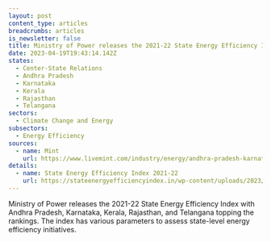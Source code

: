 ```yaml
---
layout: post
content_type: articles
breadcrumbs: articles
is_newsletter: false
title: Ministry of Power releases the 2021-22 State Energy Efficiency Index
date: 2023-04-19T19:43:14.142Z
states:
  - Center-State Relations
  - Andhra Pradesh
  - Karnataka
  - Kerala
  - Rajasthan
  - Telangana
sectors:
  - Climate Change and Energy
subsectors:
  - Energy Efficiency
sources:
  - name: Mint
    url: https://www.livemint.com/industry/energy/andhra-pradesh-karnataka-kerala-rajasthan-telangana-front-runners-in-state-energy-efficiency-index-202122-11681138453303.html
details:
  - name: State Energy Efficiency Index 2021-22
    url: https://stateenergyefficiencyindex.in/wp-content/uploads/2023/04/State-Energy-Efficiency-Index-2021-22-Report.pdf
---
```

Ministry of Power releases the 2021-22 State Energy Efficiency Index with Andhra Pradesh, Karnataka, Kerala, Rajasthan, and Telangana topping the rankings. The index has various parameters to assess state-level energy efficiency initiatives.
